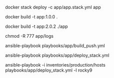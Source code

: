 docker stack deploy -c app/app.stack.yml app

docker build -t app:1.0.0 .

docker build -t app:2.0.2 ./app

chmod -R 777 app/logs

ansible-playbook playbooks/app/build_push.yml

ansible-playbook playbooks/app/deploy_stack.yml

ansible-playbook -i inventories/production/hosts playbooks/app/deploy_stack.yml  -l rocky9